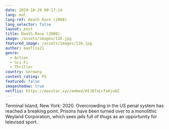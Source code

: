 ```yaml
---
date: 2020-10-29 00:17:14
lang: mal
lang-ref: Death Race (2008)
lang_selector: false
layout: post
title: Death Race (2008)
image: /assets/images/116.jpg
featured_image: /assets/images/116.jpg
author: maxflix21
genre:
  - Action
  - Sci-Fi
  - Thriller
country: Germany
content_rating: PG
featured: false
imageshadow: true
netflix: https://movstar.xyz/embed/HIJQ7xLcfx6ju6I
---
```

Terminal Island, New York: 2020. Overcrowding in the US penal system has reached a breaking point. Prisons have been turned over to a monolithic Weyland Corporation, which sees jails full of thugs as an opportunity for televised sport.